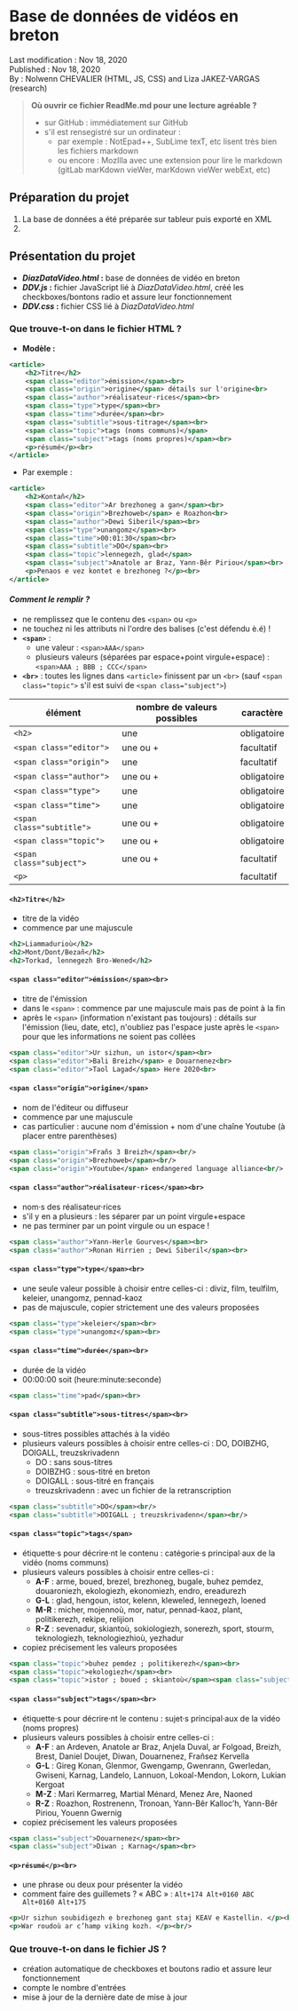 # Base de données de vidéos en breton

Last modification : Nov 18, 2020  
Published : Nov 18, 2020  
By : Nolwenn CHEVALIER (HTML, JS, CSS) and Liza JAKEZ-VARGAS (research)  

> __Où ouvrir ce fichier ReadMe.md pour une lecture agréable ?__
> - sur GitHub : immédiatement sur GitHub
> - s'il est rensegistré sur un ordinateur :
>    - par exemple : NotEpad++, SubLime texT, etc lisent très bien les fichiers markdown
>    - ou encore : MozIlla avec une extension pour lire le markdown (gitLab marKdown vieWer, marKdown vieWer webExt, etc)

## Préparation du projet

1. La base de données a été préparée sur tableur puis exporté en XML
2. 

## Présentation du projet

- **_DiazDataVideo.html_ :** base de données de vidéo en breton
- **_DDV.js_ :** fichier JavaScript lié à *DiazDataVideo.html*, créé les checkboxes/bontons radio et assure leur fonctionnement
- **_DDV.css_ :** fichier CSS lié à *DiazDataVideo.html*

### Que trouve-t-on dans le fichier HTML ?

- **Modèle :**
```xml
<article>
    <h2>Titre</h2>
    <span class="editor">émission</span><br>
    <span class="origin">origine</span> détails sur l'origine<br>
    <span class="author">réalisateur·rices</span><br>
    <span class="type">type</span><br>
    <span class="time">durée</span><br>
    <span class="subtitle">sous-titrage</span><br>
    <span class="topic">tags (noms communs)</span>
    <span class="subject">tags (noms propres)</span><br>
    <p>résumé</p><br>
</article>
```

- Par exemple : 
```xml
<article>
    <h2>Kontañ</h2>
    <span class="editor">Ar brezhoneg a gan</span><br>
    <span class="origin">Brezhoweb</span> e Roazhon<br>
    <span class="author">Dewi Siberil</span><br>
    <span class="type">unangomz</span><br>
    <span class="time">00:01:30</span><br>
    <span class="subtitle">DO</span><br>
    <span class="topic">lennegezh, glad</span>
    <span class="subject">Anatole ar Braz, Yann-Bêr Piriou</span><br>
    <p>Penaos e vez kontet e brezhoneg ?</p><br>
</article>
```

#### *Comment le remplir ?*
- ne remplissez que le contenu des `<span>` ou `<p>`
- ne touchez ni les attributs ni l'ordre des balises (c'est défendu è.é) !
- **`<span>`** : 
    - une valeur : `<span>AAA</span>`
    - plusieurs valeurs (séparées par espace+point virgule+espace) : `<span>AAA ; BBB ; CCC</span>`
- **`<br>`** : toutes les lignes dans `<article>` finissent par un `<br>` (sauf `<span class="topic">` s'il est suivi de `<span class="subject">`)

| élément                   | nombre de valeurs possibles | caractère               |
|---------------------------|-----------------------------|-------------------------|
| `<h2>`                    | une                         | obligatoire             |
| `<span class="editor">`   | une  ou +                   | facultatif              |
| `<span class="origin">`   | une                         | facultatif              |
| `<span class="author">`   | une  ou +                   | obligatoire             |
| `<span class="type">`     | une                         | obligatoire             |
| `<span class="time">`     | une                         | obligatoire             |
| `<span class="subtitle">` | une  ou +                   | obligatoire             |
| `<span class="topic">`    | une  ou +                   | obligatoire             |
| `<span class="subject">`  | une  ou +                   | facultatif              |
| `<p>`                     |                             | facultatif              |

#### `<h2>Titre</h2>`
- titre de la vidéo
- commence par une majuscule
```xml
<h2>Liammadurioù</h2>
<h2>Mont/Dont/Bezañ</h2>
<h2>Torkad, lennegezh Bro-Wened</h2>
```

#### `<span class="editor">émission</span><br>`
- titre de l'émission
- dans le `<span>` : commence par une majuscule mais pas de point à la fin
- après le `<span>` (information n'existant pas toujours) : détails sur l'émission (lieu, date, etc), n'oubliez pas l'espace juste après le `<span>` pour que les informations ne soient pas collées
```xml
<span class="editor">Ur sizhun, un istor</span><br>
<span class="editor">Bali Breizh</span> e Douarnenez<br>
<span class="editor">Taol Lagad</span> Here 2020<br>
```

#### `<span class="origin">origine</span>`
- nom de l'éditeur ou diffuseur
- commence par une majuscule
- cas particulier : aucune nom d'émission + nom d'une chaîne Youtube (à placer entre parenthèses)
```xml
<span class="origin">Frañs 3 Breizh</span><br/>
<span class="origin">Brezhoweb</span><br/>
<span class="origin">Youtube</span> endangered language alliance<br/>
```

#### `<span class="author">réalisateur·rices</span><br>`
- nom·s des réalisateur·rices
- s'il y en a plusieurs : les séparer par un point virgule+espace
- ne pas terminer par un point virgule ou un espace !
```xml
<span class="author">Yann-Herle Gourves</span><br>
<span class="author">Ronan Hirrien ; Dewi Siberil</span><br>
```

#### `<span class="type">type</span><br>`
- une seule valeur possible à choisir entre celles-ci : diviz, film, teulfilm, keleier, unangomz, pennad-kaoz
- pas de majuscule, copier strictement une des valeurs proposées
```xml
<span class="type">keleier</span><br>
<span class="type">unangomz</span><br>
```

#### `<span class="time">durée</span><br>`
- durée de la vidéo
- 00:00:00 soit (heure:minute:seconde)
```xml
<span class="time">pad</span><br>
```

#### `<span class="subtitle">sous-titres</span><br>`
- sous-titres possibles attachés à la vidéo
- plusieurs valeurs possibles à choisir entre celles-ci : DO, DOIBZHG, DOIGALL, treuzskrivadenn
    - DO : sans sous-titres
    - DOIBZHG : sous-titré en breton
    - DOIGALL : sous-titré en français
    - treuzskrivadenn : avec un fichier de la retranscription
```xml
<span class="subtitle">DO</span><br/>
<span class="subtitle">DOIGALL ; treuzskrivadenn</span><br/>
```

#### `<span class="topic">tags</span>`
- étiquette·s pour décrire·nt le contenu : catégorie·s principal·aux de la vidéo (noms communs)
- plusieurs valeurs possibles à choisir entre celles-ci : 
    - **A-F** : arme, boued, brezel, brezhoneg, bugale, buhez pemdez, douaroniezh, ekologiezh, ekonomiezh, endro, ereadurezh
    - **G-L** : glad, hengoun, istor, kelenn, kleweled, lennegezh, loened
    - **M-R** : micher, mojennoù, mor, natur, pennad-kaoz, plant, politikerezh, rekipe, relijion
    - **R-Z** : sevenadur, skiantoù, sokiologiezh, sonerezh, sport, stourm, teknologiezh, teknologiezhioù, yezhadur
- copiez précisement les valeurs proposées
```xml
<span class="topic">buhez pemdez ; politikerezh</span><br>
<span class="topic">ekologiezh</span><br>
<span class="topic">istor ; boued ; skiantoù</span><span class="subject">...</span><br>
```

#### `<span class="subject">tags</span><br>`
- étiquette·s pour décrire·nt le contenu : sujet·s principal·aux de la vidéo (noms propres)
- plusieurs valeurs possibles à choisir entre celles-ci : 
    - **A-F** : an Ardeven, Anatole ar Braz, Anjela Duval, ar Folgoad, Breizh, Brest, Daniel Doujet, Diwan, Douarnenez, Frañsez Kervella
    - **G-L** : Gireg Konan, Glenmor, Gwengamp, Gwenrann, Gwerledan, Gwiseni, Karnag, Landelo, Lannuon, Lokoal-Mendon, Lokorn, Lukian Kergoat
    - **M-Z** : Mari Kermarreg, Martial Ménard, Menez Are, Naoned
    - **R-Z** : Roazhon, Rostrenenn, Tronoan, Yann-Bêr Kalloc’h, Yann-Bêr Piriou, Youenn Gwernig
- copiez précisement les valeurs proposées
```xml
<span class="subject">Douarnenez</span><br>
<span class="subject">Diwan ; Karnag</span><br>
```

#### `<p>résumé</p><br>`
- une phrase ou deux pour présenter la vidéo
- comment faire des guillemets ? « ABC » : `Alt+174 Alt+0160 ABC Alt+0160 Alt+175`
```xml
<p>Ur sizhun soubidigezh e brezhoneg gant staj KEAV e Kastellin. </p><br/>
<p>War roudoù ar c’hamp viking kozh. </p><br/>
```

### Que trouve-t-on dans le fichier JS ?

- création automatique de checkboxes et boutons radio et assure leur fonctionnement
- compte le nombre d'entrées
- mise à jour de la dernière date de mise à jour